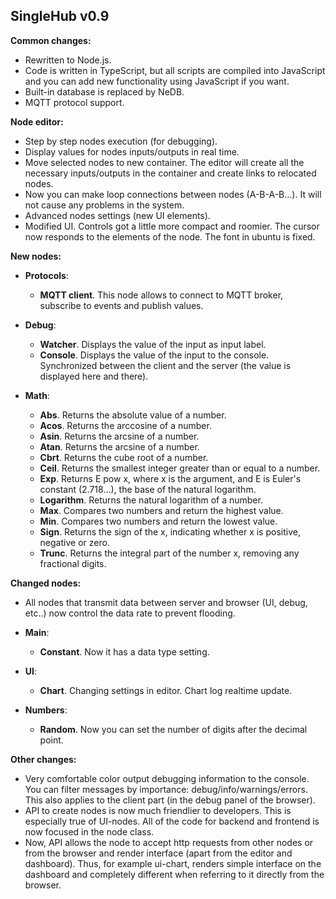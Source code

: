 SingleHub v0.9
---------------------

**Common changes:**

- Rewritten to Node.js.
- Code is written in TypeScript, but all scripts are compiled into JavaScript and you can add new functionality using JavaScript if you want.
- Built-in database is replaced by NeDB.
- MQTT protocol support.



**Node editor:**

- Step by step nodes execution (for debugging).
- Display values ​​for nodes inputs/outputs in real time.
- Move selected nodes to new container. The editor will create all the necessary inputs/outputs in the container and create links to relocated nodes. 
- Now you can make loop connections between nodes (A-B-A-B...). It will not cause any problems in the system.
- Advanced nodes settings (new UI elements).
- Modified UI. Controls got a little more compact and roomier. 
  The cursor now responds to the elements of the node. The font in ubuntu is fixed.
 
 
 
**New nodes:**

- **Protocols**:
  - **MQTT client**. This node allows to connect to MQTT broker, subscribe to events and publish values.


- **Debug**:
  - **Watcher**. Displays the value of the input as input label.
  - **Console**. Displays the value of the input to the console. 
  Synchronized between the client and the server (the value is displayed here and there).

- **Math**:
  - **Abs**. Returns the absolute value of a number. 
  - **Acos**. Returns the arccosine of a number. 
  - **Asin**. Returns the arcsine of a number. 
  - **Atan**. Returns the arcsine of a number. 
  - **Cbrt**. Returns the cube root of a number. 
  - **Ceil**. Returns the smallest integer greater than or equal to a number. 
  - **Exp**. Returns E pow x, where x is the argument, and E is Euler's constant (2.718…), the base of the natural logarithm.
  - **Logarithm**. Returns the natural logarithm of a number.
  - **Max**. Compares two numbers and return the highest value. 
  - **Min**. Compares two numbers and return the lowest value.   
  - **Sign**. Returns the sign of the x, indicating whether x is positive, negative or zero.   
  - **Trunc**. Returns the integral part of the number x, removing any fractional digits.   
  

**Changed nodes:**

- All nodes that transmit data between server and browser
  (UI, debug, etc..) now control the data rate to prevent flooding.
    
- **Main**:
  - **Constant**. Now it has a data type setting.
  
- **UI**:
  - **Chart**. Changing settings in editor. Chart log realtime update.
   
- **Numbers**:
  - **Random**. Now you can set the number of digits after the decimal point.
      
  
  
**Other changes:**
- Very comfortable color output debugging information to the console. 
  You can filter messages by importance: debug/info/warnings/errors.
  This also applies to the client part (in the debug panel of the browser).
- API to create nodes is now much friendlier to developers. 
  This is especially true of UI-nodes. 
  All of the code for backend and frontend is now focused in the node class. 
- Now, API allows the node to accept http requests from other nodes 
  or from the browser and render interface (apart from the editor and dashboard).
  Thus, for example ui-chart, renders simple interface on the dashboard 
  and completely different when referring to it directly from the browser.
  